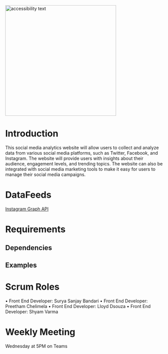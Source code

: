 <img src="C:\Users\15133\Desktop\Lloyd\Masters in USA\MS-IS Subjects Classes\Fall 2023\IS 7024 - XML & WEB SERVICES\Final Project\VogueYou-logos\VogueYou-logos.jpeg" width="350" alt="accessibility text">

# Introduction

This social media analytics website will allow users to collect and analyze data from various social media platforms, such as Twitter, Facebook, and Instagram. The website will provide users with insights about their audience, engagement levels, and trending topics. The website can also be integrated with social media marketing tools to make it easy for users to manage their social media campaigns. 

# DataFeeds

<a href="https://developers.facebook.com/docs/instagram-api">Instagram Graph API </a><br/>


# Requirements


## Dependencies


## Examples

   
   

# Scrum Roles

•	Front End Developer: Surya Sanjay Bandari
•	Front End Developer: Preetham Chelimela
•	Front End Developer: Lloyd Dsouza
•	Front End Developer: Shyam Varma

# Weekly Meeting
 
 Wednesday at 5PM on Teams
